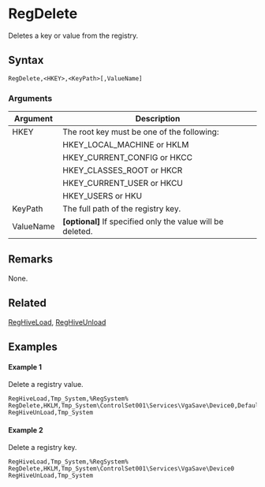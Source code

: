 # RegDelete

Deletes a key or value from the registry.

## Syntax

```pebakery
RegDelete,<HKEY>,<KeyPath>[,ValueName]
```

### Arguments

| Argument | Description |
| --- | --- |
| HKEY | The root key must be one of the following: |
|| HKEY_LOCAL_MACHINE or HKLM |
|| HKEY_CURRENT_CONFIG or HKCC |
|| HKEY_CLASSES_ROOT or HKCR |
|| HKEY_CURRENT_USER or HKCU |
|| HKEY_USERS or HKU |
| KeyPath | The full path of the registry key. |
| ValueName | **[optional]** If specified only the value will be deleted. |

## Remarks

None.

## Related

[RegHiveLoad](./RegHiveLoad.md), [RegHiveUnload](./RegHiveUnload.md)

## Examples

#### Example 1

Delete a registry value.

```pebakery
RegHiveLoad,Tmp_System,%RegSystem%
RegDelete,HKLM,Tmp_System\ControlSet001\Services\VgaSave\Device0,DefaultSettings.XResolution
RegHiveUnLoad,Tmp_System
```

#### Example 2

Delete a registry key.

```pebakery
RegHiveLoad,Tmp_System,%RegSystem%
RegDelete,HKLM,Tmp_System\ControlSet001\Services\VgaSave\Device0
RegHiveUnLoad,Tmp_System
```